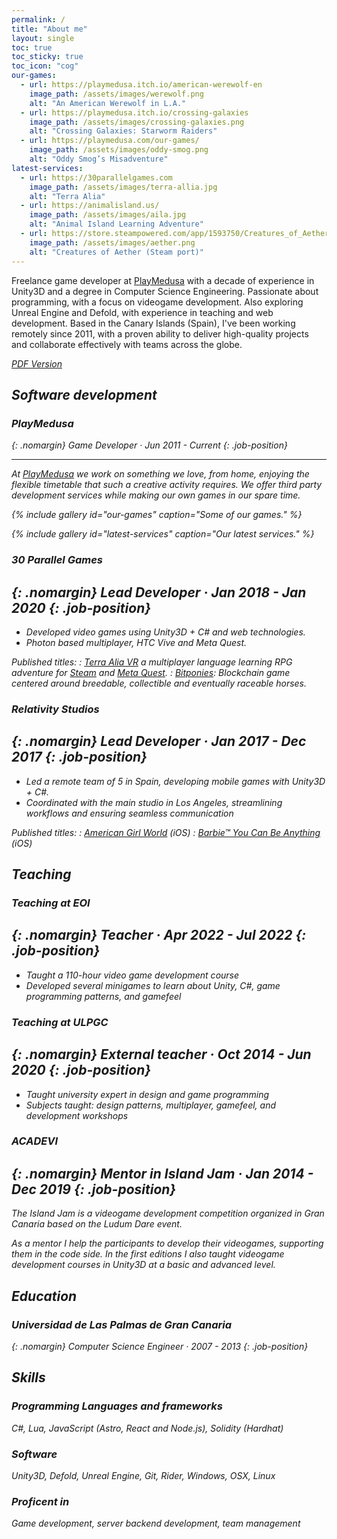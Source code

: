 ```yaml
---
permalink: /
title: "About me"
layout: single
toc: true
toc_sticky: true
toc_icon: "cog"
our-games:
  - url: https://playmedusa.itch.io/american-werewolf-en
    image_path: /assets/images/werewolf.png
    alt: "An American Werewolf in L.A."
  - url: https://playmedusa.itch.io/crossing-galaxies
    image_path: /assets/images/crossing-galaxies.png
    alt: "Crossing Galaxies: Starworm Raiders"
  - url: https://playmedusa.com/our-games/
    image_path: /assets/images/oddy-smog.png
    alt: "Oddy Smog’s Misadventure"
latest-services:
  - url: https://30parallelgames.com
    image_path: /assets/images/terra-allia.jpg
    alt: "Terra Alia"
  - url: https://animalisland.us/
    image_path: /assets/images/aila.jpg
    alt: "Animal Island Learning Adventure"
  - url: https://store.steampowered.com/app/1593750/Creatures_of_Aether/
    image_path: /assets/images/aether.png
    alt: "Creatures of Aether (Steam port)"
---
```


Freelance game developer at [PlayMedusa](https://www.playmedusa.com) with a decade of experience in Unity3D and a degree in Computer Science Engineering. Passionate about programming, with a focus on videogame development. Also exploring Unreal Engine and Defold, with experience in teaching and web development. Based in the Canary Islands (Spain), I've been working remotely since 2011, with a proven ability to deliver high-quality projects and collaborate effectively with teams across the globe.

[<i class="fas fa-file-download"/> PDF Version](assets/posts/cv.pdf)

## Software development

### <i class="fas fa-map-marker-alt"/> PlayMedusa
{: .nomargin}
<i class="fas fa-address-card"/> Game Developer · <i class="fas fa-business-time"/>  <span href="#" class="job-position-time green">Jun 2011 - Current</span>
{: .job-position}

---
At [PlayMedusa](https://www.playmedusa.com) we work on something we love, from home, enjoying the flexible timetable that such a creative activity requires.
We offer third party development services while making our own games in our spare time.


{% include gallery id="our-games" caption="Some of our games." %}

{% include gallery id="latest-services" caption="Our latest services." %}

### <i class="fas fa-map-marker-alt"/> 30 Parallel Games
{: .nomargin}
<i class="fas fa-address-card"/> Lead Developer · <i class="fas fa-business-time"/> <span href="#" class="job-position-time gray"> Jan 2018 - Jan 2020</span>
{: .job-position}
---
- Developed video games using Unity3D + C# and web technologies.
- Photon based multiplayer, HTC Vive and Meta Quest. 
 
Published titles:
: [Terra Alia VR](https://30parallelgames.com) a multiplayer language learning RPG adventure for [Steam](https://store.steampowered.com/app/1183580/Terra_Alia_The_Language_Discovery_RPG/) and [Meta Quest](https://www.meta.com/en-gb/experiences/terra-alia-a-multilingual-adventure/7146257325418969/).
: [Bitponies](https://www.bitponies.com): Blockchain game centered around breedable, collectible and eventually raceable horses.

### <i class="fas fa-map-marker-alt"/> Relativity Studios
{: .nomargin}
<i class="fas fa-address-card"/> Lead Developer · <i class="fas fa-business-time"/> <span href="#" class="job-position-time gray"> Jan 2017 - Dec 2017</span>
{: .job-position}
---
- Led a remote team of 5 in Spain, developing mobile games with Unity3D + C#.
- Coordinated with the main studio in Los Angeles, streamlining workflows and ensuring seamless communication

Published titles:
: [American Girl World](https://www.youtube.com/watch?v=wFfVz-VXC1U) (iOS)
: [Barbie™ You Can Be Anything](https://www.youtube.com/watch?v=vl7Hdozl3Cw) (iOS)

## Teaching

### <i class="fas fa-map-marker-alt"/> Teaching at EOI
{: .nomargin}
<i class="fas fa-address-card"/> Teacher · <i class="fas fa-business-time"/> <span href="#" class="job-position-time gray"> Apr 2022 - Jul 2022</span>
{: .job-position}
---
- Taught a 110-hour video game development course
- Developed several minigames to learn about Unity, C#, game programming  patterns, and gamefeel
  
### <i class="fas fa-map-marker-alt"/> Teaching at ULPGC
{: .nomargin}
<i class="fas fa-address-card"/> External teacher · <i class="fas fa-business-time"/> <span href="#" class="job-position-time gray"> Oct 2014 - Jun 2020</span>
{: .job-position}
---
- Taught university expert in design and game programming
- Subjects taught: design patterns, multiplayer, gamefeel, and development workshops

### <i class="fas fa-map-marker-alt"/> ACADEVI
{: .nomargin}
<i class="fas fa-address-card"/> Mentor in Island Jam · <i class="fas fa-business-time"/> <span href="#" class="job-position-time gray"> Jan 2014 - Dec 2019</span>
{: .job-position}
---
The Island Jam is a videogame development competition organized in Gran Canaria based on the Ludum Dare event. 

As a mentor I help the participants to develop their videogames, supporting them in the code side. In the first editions I also taught videogame development courses in Unity3D at a basic and advanced level.

## Education
### <i class="fas fa-map-marker-alt"/> Universidad de Las Palmas de Gran Canaria
{: .nomargin}
<i class="fas fa-address-card"/> Computer Science Engineer · <i class="fas fa-business-time"/> <span href="#" class="job-position-time gray"> 2007 - 2013</span>
{: .job-position}

## Skills
### Programming Languages and frameworks
C#, Lua, JavaScript (Astro, React and Node.js), Solidity (Hardhat)
### Software
Unity3D, Defold, Unreal Engine, Git, Rider, Windows, OSX, Linux
### Proficent in
Game development, server backend development, team management
